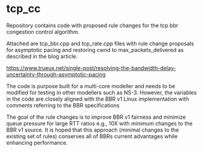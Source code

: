# tcp_cc
Repository contains code with proposed rule changes for the tcp bbr congestion control algorithm.

Attached are tcp_bbr.cpp and tcp_rate.cpp files with rule change proposals for asymptotic pacing and restoring cwnd to max_packets_delivered as described in the blog article.

https://www.trueux.net/single-post/resolving-the-bandwidth-delay-uncertainty-through-asymptotic-pacing 

The code is purpose built for a multi-core modeller and needs to be modified for testing in other modellers such as NS-3. However, the variables in the code are closely aligned with the BBR v1 Linux implementation with comments referring to the BBR specifications  

The goal of the rule changes is to improve BBR v1 fairness and minimize queue pressure for large RTT ratios e.g., 10X with minimum changes to the BBR v1 source. It is hoped that this approach (minimal changes to the existing set of rules) conserves all of BBRs current advantages while enhancing performance.
